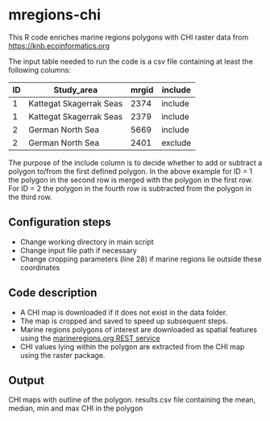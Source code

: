 # mregions-chi

This R code enriches marine regions polygons with CHI raster data from https://knb.ecoinformatics.org

The input table needed to run the code is a csv file containing at least the following columns:

| ID | Study\_area | mrgid | include |
| ---- | ---- | ---- | ---- |
| 1 | Kattegat Skagerrak Seas | 2374 | include |
| 1 | Kattegat Skagerrak Seas | 2379 | include |
| 2 | German North Sea | 5669 | include |
| 2 | German North Sea | 2401 | exclude |

The purpose of the include column is to decide whether to add or subtract a polygon to/from the first defined polygon. In the above example for ID = 1 the polygon in the second row is merged with the polygon in the first row. For ID = 2 the polygon in the fourth row is subtracted from the polygon in the third row.

## Configuration steps

- Change working directory in main script
- Change input file path if necessary
- Change cropping parameters (line 28) if marine regions lie outside these coordinates

## Code description
- A CHI map is downloaded if it does not exist in the data folder.
- The map is cropped and saved to speed up subsequent steps.
- Marine regions polygons of interest are downloaded as spatial features using the [marineregions.org REST service](https://www.marineregions.org/gazetteer.php?p=webservices)
- CHI values lying within the polygon are extracted from the CHI map using the raster package.

## Output
CHI maps with outline of the polygon.
results.csv file containing the mean, median, min and max CHI in the polygon

